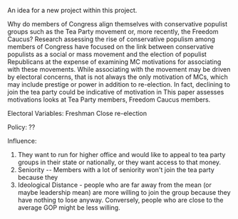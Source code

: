 An idea for a new project within this project.

Why do members of Congress align themselves with conservative populist groups such as the Tea Party movement or, more recently, the Freedom Caucus? Research assessing the rise of conservative populism among members of Congress have focused on the link between conservative populists as a social or mass movement and the election of populist Republicans at the expense of examining MC motivations for associating with these movements. While associating with the movement may be driven by electoral concerns, that is not always the only motivation of MCs, which may include prestige or power in addition to re-election. In fact, declining to join the tea party could be indicative of motivation in This paper assesses motivations looks at Tea Party members, Freedom Caucus members.

Electoral Variables:
Freshman
Close re-election

Policy:
??

Influence:
1. They want to run for higher office and would like to appeal to tea party groups in their state or nationally, or they want access to that money.
2. Seniority -- Members with a lot of seniority won't join the tea party because they 
3. Ideological Distance - people who are far away from the mean (or maybe leadership mean) are more willing to join the group because they have nothing to lose anyway. Conversely, people who are close to the average GOP might be less willing.
